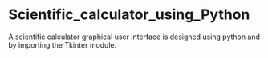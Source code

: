 # Scientific_calculator_using_Python
A scientific calculator graphical user interface is designed using python and by importing the Tkinter module.
